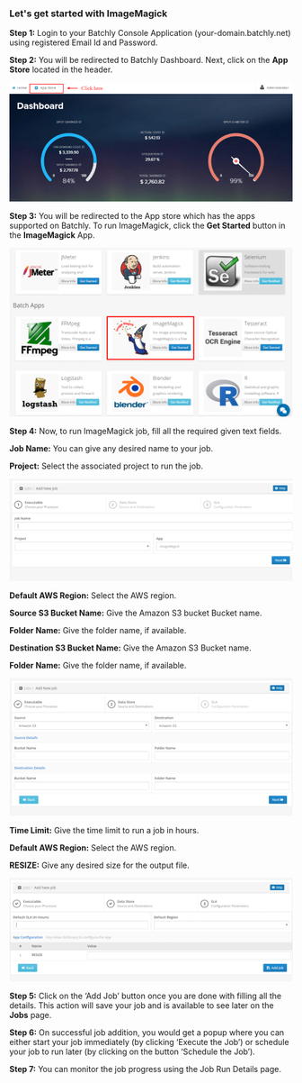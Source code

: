 ### Let's get started with ImageMagick

**Step 1:**  Login to your Batchly Console Application (your-domain.batchly.net) using registered Email Id and Password.

**Step 2:** You will be redirected to Batchly Dashboard. Next, click on the **App Store** located in the header.

![image-magick](../img/jmeter1.png)

**Step 3:** You will be redirected to the App store which has the apps supported on Batchly. To run ImageMagick, click the **Get Started** button in the **ImageMagick** App.

![image-magick](../img/imagemagick.png)

**Step 4:** Now, to run ImageMagick job, fill all the required given text fields.

**Job Name:** You can give any desired name to your job.

**Project:** Select the associated project to run the job.

![image-magick](../img/imagemagick1.png)

**Default AWS Region:** Select the AWS region.

**Source S3 Bucket Name:** Give the Amazon S3 bucket Bucket name.

**Folder Name:** Give the folder name, if available.

**Destination S3 Bucket Name:** Give the Amazon S3 Bucket name.

**Folder Name:** Give the folder name, if available.

![image-magick](../img/imagemagick2.png)

**Time Limit:** Give the time limit to run a job in hours.

**Default AWS Region:** Select the AWS region.

**RESIZE:** Give any desired size for the output file.

![image-magick](../img/imagemagick3.png)

**Step 5:** Click on the ‘Add Job’ button once you are done with filling all the details. This action will save your job and is available to see later on the **Jobs** page.

**Step 6:** On successful job addition, you would get a popup where you can either start your job immediately (by clicking ‘Execute the Job’) or schedule your job to run later (by clicking on the button ‘Schedule the Job’).

**Step 7:** You can monitor the job progress using the Job Run Details page.











